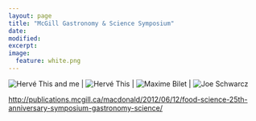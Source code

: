 ```yaml
---
layout: page
title: "McGill Gastronomy & Science Symposium"
date: 
modified:
excerpt:
image:
  feature: white.png
---
```


![Hervé This and me](http://jadeproulx.com/images/this-and-me.jpg)
| ![Hervé This](http://jadeproulx.com/images/hervethis.jpg) | ![Maxime Bilet](http://jadeproulx.com/images/maximebilet.jpg) |
![Joe Schwarcz](http://jadeproulx.com/images/joeschwarcz.jpg)

http://publications.mcgill.ca/macdonald/2012/06/12/food-science-25th-anniversary-symposium-gastronomy-science/
